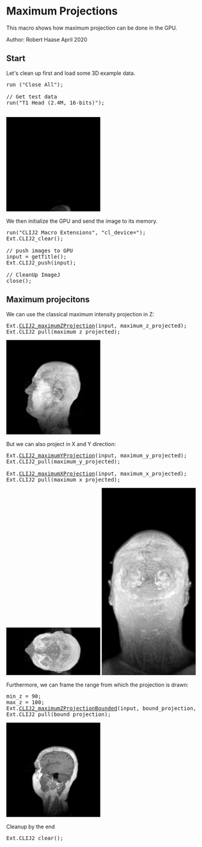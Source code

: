 

# Maximum Projections

This macro shows how maximum projection 
can be done in the GPU.

Author: Robert Haase
        April 2020

## Start
Let's clean up first and load some 3D example data.

<pre class="highlight">
run ("Close All");

// Get test data
run("T1 Head (2.4M, 16-bits)");

</pre>
<a href="image_1587404231900.png"><img src="image_1587404231900.png" width="250" alt="t1-head.tif"/></a>

We then initialize the GPU and send the image to its memory.

<pre class="highlight">
run("CLIJ2 Macro Extensions", "cl_device=");
Ext.CLIJ2_clear();

// push images to GPU
input = getTitle();
Ext.CLIJ2_push(input);

// CleanUp ImageJ
close();
</pre>

## Maximum projecitons
We can use the classical maximum intensity projection in Z:

<pre class="highlight">
Ext.<a href="https://clij.github.io/clij2-docs/reference_maximumZProjection">CLIJ2_maximumZProjection</a>(input, maximum_z_projected);
Ext.CLIJ2_pull(maximum_z_projected);
</pre>
<a href="image_1587404232000.png"><img src="image_1587404232000.png" width="250" alt="CLIJ2_maximumZProjection_result71"/></a>

But we can also project in X and Y direction:

<pre class="highlight">
Ext.<a href="https://clij.github.io/clij2-docs/reference_maximumYProjection">CLIJ2_maximumYProjection</a>(input, maximum_y_projected);
Ext.CLIJ2_pull(maximum_y_projected);

Ext.<a href="https://clij.github.io/clij2-docs/reference_maximumXProjection">CLIJ2_maximumXProjection</a>(input, maximum_x_projected);
Ext.CLIJ2_pull(maximum_x_projected);
</pre>
<a href="image_1587404232083.png"><img src="image_1587404232083.png" width="250" alt="CLIJ2_maximumYProjection_result72"/></a>
<a href="image_1587404232097.png"><img src="image_1587404232097.png" width="250" alt="CLIJ2_maximumXProjection_result73"/></a>

Furthermore, we can frame the range from which the projection is drawn:

<pre class="highlight">
min_z = 90;
max_z = 100;
Ext.<a href="https://clij.github.io/clij2-docs/reference_maximumZProjectionBounded">CLIJ2_maximumZProjectionBounded</a>(input, bound_projection, min_z, max_z);
Ext.CLIJ2_pull(bound_projection);
</pre>
<a href="image_1587404232142.png"><img src="image_1587404232142.png" width="250" alt="CLIJ2_maximumZProjectionBounded_result74"/></a>

Cleanup by the end

<pre class="highlight">
Ext.CLIJ2_clear();
</pre>



</pre>
</pre>
